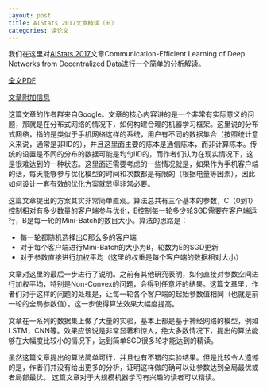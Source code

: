 ```yaml
---
layout: post
title: AIStats 2017文章精读（五）
categories: 读论文
---
```


我们在这里对[AIStats 2017](http://www.aistats.org/)文章Communication-Efficient Learning of Deep Networks from Decentralized Data进行一个简单的分析解读。

[全文PDF](http://proceedings.mlr.press/v54/mcmahan17a/mcmahan17a.pdf)

[文章附加信息](http://proceedings.mlr.press/v54/mcmahan17a/mcmahan17a-supp.pdf)

这篇文章的作者群来自Google。文章的核心内容讲的是一个非常有实际意义的问题，那就是在分布式网络的情况下，如何构建合理的机器学习框架。这里说的分布式网络，指的是类似于手机网络这样的系统，用户有不同的数据集合（按照统计意义来说，通常是非IID的），并且这里面主要的陈本是通信陈本，而非计算陈本。传统的设置是不同的分布的数据可能是均匀IID的，而作者们认为在现实情况下，这是很难达到的一种状态。这里面还需要考虑的一些情况就是，如果作为手机客户端的话，每天能够参与优化模型的时间和次数都是有限的（根据电量等因素），因此如何设计一套有效的优化方案就显得非常必要。

这篇文章提出的方案其实非常简单直观。算法总共有三个基本的参数，C（0到1）控制相对有多少数量的客户端参与优化，E控制每一轮多少轮SGD需要在客户端运行，B是每一轮的Mini-Batch的数目大小。算法的思路是：

*  每一轮都随机选择出C那么多的客户端
*  对于每个客户端进行Mini-Batch的大小为B，轮数为E的SGD更新
*  对于参数直接进行加权平均（这里的权重是每个客户端的数据相对大小）

文章对这里的最后一步进行了说明。之前有其他研究表明，如何直接对参数空间进行加权平均，特别是Non-Convex的问题，会得到任意坏的结果。这篇文章里，作者们对于这样的问题的处理是，让每一轮各个客户端的起始参数值相同（也就是前一轮的全局参数值）。这一步使得算法效果大幅度提高。

文章在一系列的数据集上做了大量的实验，基本上都是基于神经网络的模型，例如LSTM，CNN等。效果应该说是非常显著和惊人，绝大多数情况下，提出的算法能够在大幅度比较小的情况下，达到简单SGD很多轮才能达到的精读。

虽然这篇文章提出的算法简单可行，并且也有不错的实验结果。但是比较令人遗憾的是，作者们并没有给出更多的分析，证明这样做的确可以让参数达到全局最优或者局部最优。
这篇文章对于大规模机器学习有兴趣的读者可以精读。
